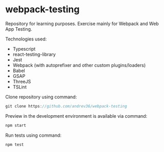# webpack-testing

Repository for learning purposes. Exercise mainly for Webpack and Web App Testing.

Technologies used:

- Typescript
- react-testing-library
- Jest
- Webpack (with autoprefixer and other custom plugins/loaders)
- Babel
- GSAP
- ThreeJS
- TSLint

Clone repository using command:

```js
git clone https://github.com/andrev36/webpack-testing
```

Preview in the development environment is available via command:

```js
npm start
```

Run tests using command:

```js
npm test
```
